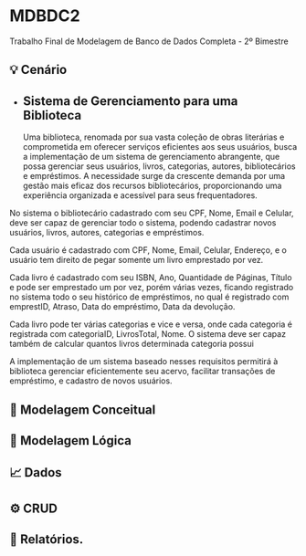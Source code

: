 # MDBDC2
Trabalho Final de Modelagem de Banco de Dados Completa - 2º Bimestre 

## 💡 Cenário 
* ## Sistema de Gerenciamento para uma Biblioteca
  Uma biblioteca, renomada por sua vasta coleção de obras literárias e comprometida em oferecer serviços eficientes aos seus usuários, busca a implementação de um sistema de gerenciamento abrangente, que possa gerenciar seus usuários, livros, categorias, autores, bibliotecários e empréstimos. A necessidade surge da crescente demanda por uma gestão mais eficaz dos recursos bibliotecários, proporcionando uma experiência organizada e acessível para seus frequentadores. 

No sistema o bibliotecário cadastrado com seu CPF, Nome, Email e Celular, deve ser capaz de gerenciar todo o sistema, podendo cadastrar novos usuários, livros, autores, categorias e empréstimos. 

Cada usuário é cadastrado com CPF, Nome, Email, Celular, Endereço, e o usuário tem direito de pegar somente um livro emprestado por vez. 

Cada livro é cadastrado com seu ISBN, Ano, Quantidade de Páginas, Título e pode ser emprestado um por vez, porém várias vezes, ficando registrado no sistema todo o seu histórico de empréstimos, no qual é registrado com emprestID, Atraso, Data do empréstimo, Data da devolução. 

Cada livro pode ter várias categorias e vice e versa, onde cada categoria é registrada com categoriaID, LivrosTotal, Nome. O sistema deve ser capaz também de calcular quantos livros determinada categoria possui 

 

A implementação de um sistema baseado nesses requisitos permitirá à biblioteca gerenciar eficientemente seu acervo, facilitar transações de empréstimo, e cadastro de novos usuários. 


## 💭 Modelagem Conceitual
## 🧠 Modelagem Lógica
## 📈 Dados
## ⚙️ CRUD
## 📝 Relatórios.
